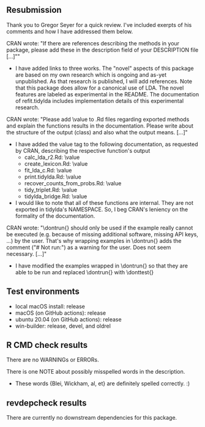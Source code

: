 ## Resubmission
Thank you to Gregor Seyer for a quick review. I've included exerpts of his
comments and how I have addressed them below.

CRAN wrote: "If there are references describing the methods in your package, please
add these in the description field of your DESCRIPTION file [...]""

* I have added links to three works. The "novel" aspects of this package are
  based on my own research which is ongoing and as-yet unpublished. As that
  research is published, I will add references. Note that this package does
  allow for a canonical use of LDA. The novel features are labeled as
  experimental in the README. The documentation of refit.tidylda includes
  implementation details of this experimental research.
  
CRAN wrote: "Please add \\value to .Rd files regarding exported methods and explain
the functions results in the documentation. Please write about the
structure of the output (class) and also what the output means. [...]"

* I have added the value tag to the following documentation, as requested by
  CRAN, describing the respective function's output
  - calc_lda_r2.Rd: \value
  - create_lexicon.Rd: \value
  - fit_lda_c.Rd: \value
  - print.tidylda.Rd: \value
  - recover_counts_from_probs.Rd: \value
  - tidy_triplet.Rd: \value
  - tidylda_bridge.Rd: \value
* I would like to note that all of these functions are internal. They are not
  exported in tidylda's NAMESPACE. So, I beg CRAN's leniency on the
  formality of the documentation.
  
CRAN wrote: "\\dontrun{} should only be used if the example really cannot be executed
(e.g. because of missing additional software, missing API keys, ...) by
the user. That's why wrapping examples in \\dontrun{} adds the comment
("# Not run:") as a warning for the user. Does not seem necessary. [...]"

* I have modified the examples wrapped in \\dontrun{} so that they are able to
  be run and replaced \\dontrun{} with \\donttest{}

## Test environments
* local macOS install: release
* macOS (on GitHub actions): release
* ubuntu 20.04 (on GitHub actions): release
* win-builder: release, devel, and oldrel

## R CMD check results
There are no WARNINGs or ERRORs.

There is one NOTE about possibly misspelled words in the description. 

* These words {Blei, Wickham, al, et} are definitely spelled correctly. :)

## revdepcheck results
There are currently no downstream dependencies for this package.